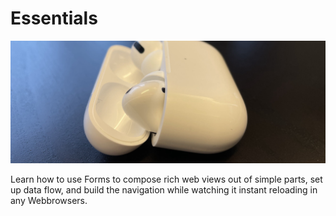 # Essentials

![teaser](teaser.jpg)

Learn how to use Forms to compose rich web views out of simple parts, set up data flow,
and build the navigation while watching it instant reloading in any Webbrowsers.